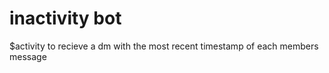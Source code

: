 # inactivity bot

$activity to recieve a dm with the most recent timestamp of each members message

